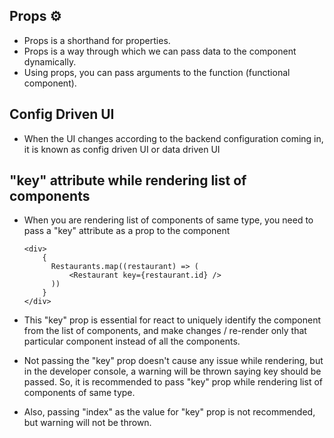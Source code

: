 <!-- Tech Zone App Design -->
<!-- https://excalidraw.com/#json=ISjPeH7jxdYkViFAPShCT,fM3eqk317S5AAlCTYhDY1Q -->

## Props ⚙

- Props is a shorthand for properties.
- Props is a way through which we can pass data to the component dynamically.
- Using props, you can pass arguments to the function (functional component).

## Config Driven UI

- When the UI changes according to the backend configuration coming in, it is known as config driven UI or data driven UI

## "key" attribute while rendering list of components

- When you are rendering list of components of same type, you need to pass a "key" attribute as a prop to the component

  ```
  <div>
      {
        Restaurants.map((restaurant) => (
            <Restaurant key={restaurant.id} />
        ))
      }
  </div>
  ```

- This "key" prop is essential for react to uniquely identify the component from the list of components, and make changes / re-render only that particular component instead of all the components.

- Not passing the "key" prop doesn't cause any issue while rendering, but in the developer console, a warning will be thrown saying key should be passed. So, it is recommended to pass "key" prop while rendering list of components of same type.

- Also, passing "index" as the value for "key" prop is not recommended, but warning will not be thrown.
